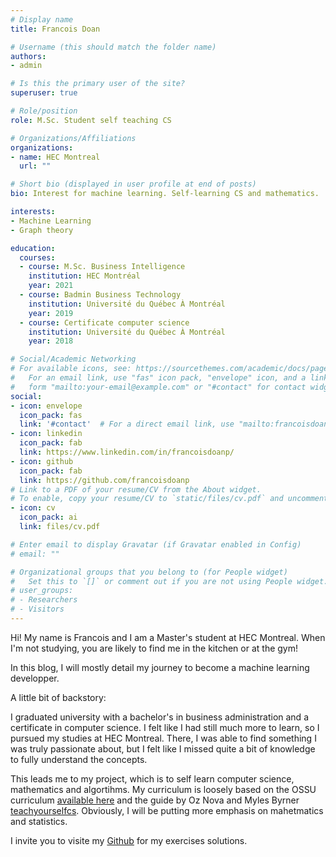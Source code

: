 ```yaml
---
# Display name
title: Francois Doan

# Username (this should match the folder name)
authors:
- admin

# Is this the primary user of the site?
superuser: true

# Role/position
role: M.Sc. Student self teaching CS

# Organizations/Affiliations
organizations:
- name: HEC Montreal
  url: ""

# Short bio (displayed in user profile at end of posts)
bio: Interest for machine learning. Self-learning CS and mathematics. 

interests:
- Machine Learning
- Graph theory

education:
  courses:
  - course: M.Sc. Business Intelligence
    institution: HEC Montréal
    year: 2021
  - course: Badmin Business Technology
    institution: Université du Québec À Montréal
    year: 2019
  - course: Certificate computer science
    institution: Université du Québec À Montréal
    year: 2018

# Social/Academic Networking
# For available icons, see: https://sourcethemes.com/academic/docs/page-builder/#icons
#   For an email link, use "fas" icon pack, "envelope" icon, and a link in the
#   form "mailto:your-email@example.com" or "#contact" for contact widget.
social:
- icon: envelope
  icon_pack: fas
  link: '#contact'  # For a direct email link, use "mailto:francoisdoanp@gmail.com".
- icon: linkedin
  icon_pack: fab
  link: https://www.linkedin.com/in/francoisdoanp/
- icon: github
  icon_pack: fab
  link: https://github.com/francoisdoanp
# Link to a PDF of your resume/CV from the About widget.
# To enable, copy your resume/CV to `static/files/cv.pdf` and uncomment the lines below.
- icon: cv
  icon_pack: ai
  link: files/cv.pdf

# Enter email to display Gravatar (if Gravatar enabled in Config)
# email: ""

# Organizational groups that you belong to (for People widget)
#   Set this to `[]` or comment out if you are not using People widget.
# user_groups:
# - Researchers
# - Visitors
---
```


Hi! My name is Francois and I am a Master's student at HEC Montreal. When I'm not studying, you are likely to find me in the kitchen or at the gym!

In this blog, I will mostly detail my journey to become a machine learning developper. 

A little bit of backstory:

I graduated university with a bachelor's in business administration and a certificate in computer science. I felt like I had still much more to learn, so I pursued my studies at HEC Montreal. There, I was able to find something I was truly passionate about, but I felt like I missed quite a bit of knowledge to fully understand the concepts. 

This leads me to my project, which is to self learn computer science, mathematics and algortihms. My curriculum is loosely based on the OSSU curriculum [available here](https://ossu.firebaseapp.com/#/curriculum) and the guide by Oz Nova and Myles Byrner [teachyourselfcs](https://teachyourselfcs.com). Obviously, I will be putting more emphasis on mahetmatics and statistics. 

I invite you to visite my [Github](https://github.com/francoisdoanp/cscurriculum) for my exercises solutions.


